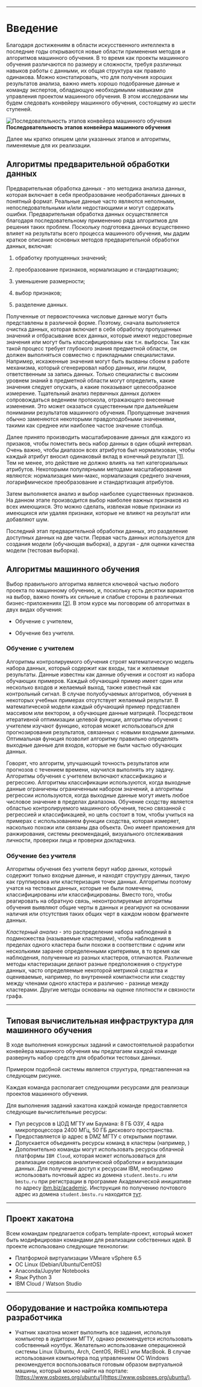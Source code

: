 ****
# Введение <a name="1"></a>

Благодаря достижениям в области искусственного интеллекта в последние годы открываются новые области применения методов и алгоритмов машинного обучения. В то время как проекты машинного обучения различаются по размеру и сложности, требуя различных навыков работы с данными, их общая структура как правило одинакова. Можно констатировать, что для получения хороших результатов анализа, важно иметь хорошо подобранные данные и команду экспертов, обладающую необходимыми навыками для управления проектом машинного обучения. В этом исследовании мы будем следовать конвейеру машинного обучения, состоящему из шести ступеней.

![Последовательность этапов конвейера машинного обучения](assets/ml_pipeline.png)
**Последовательность этапов конвейера машинного обучения**

Далее мы кратко опишем цели указанных этапов и алгоритмы, пименяемые для их реализации.

## Алгоритмы предварительной обработки данных <a name="1_1"></a>

Предварительная обработка данных - это методика анализа данных, которая включает в себя преобразование необработанных данных в понятный формат. Реальные данные часто являются неполными, непоследовательными и/или недостающими и могут содержать ошибки. Предварительная обработка данных осуществляется благодаря последовательному применению ряда алгоритмов для решения таких проблем. Поскольку подготовка данных всущественно влияет на результаты всего процесса машинного обучения, мы дадим краткое описание основных методов предварительной обработки данных, включая:

1) обработку пропущенных значений;

2) преобразование признаков, нормализацию и стандартизацию;

3) уменьшение размерности;

4) выбор признаков;

5) разделение данных.

Полученные от первоисточника числовые данные могут быть представлены в различной форме. Поэтому, сначала выполняется очистка данных, которая включает в себя обработку пропущенных значений и отбрасывание всех данных, которые имеют недостоверные значения или могут быть классифицированы как т.н. выбросы. Так как такой процесс требует глубокого знания предметной области, он должен выполняться совместно с прикладными специалистами. Например, искаженные значения могут быть вызваны сбоем в работе механизма, который сгенерировал набор данных, или лицом, ответственным за запись данных. Только специалисты с высоким уровнем знаний в предметной области могут определить, какие значения следует опускать, а какие показывают целесообразное измерение. Тщательный анализ первичных данных должен сопровождаться ведением протокола, отражающего внесенные изменения. Это может оказаться существенным при дальнейшем понимании результатов машинного обучения. Пропущенные значения обычно заменяются некоторыми правдоподобными значениями, такими как среднее или наиболее частое значение столбца. 

Далее принято производить масштабирование данных для каждого из призаков, чтобы поместить весь набор данных в один общий интервал. Очень важно, чтобы диапазон всех атрибутов был нормализован, чтобы каждый атрибут вносил одинаковый вклад в конечный результат [[1]](https://arxiv.org/abs/1811.03402). Тем не менее, это действие не должно влиять на тип категориальных атрибутов. Некоторыми популярными методами масштабирования являются: нормализация мин-макс, нормализация среднего значения, логарифмическое преобразование и стандартизация атрибутов.

Затем выполняется анализ и выбор наиболее существенных признаков. На данном этапе производится выбор наиболее важных признаков из всех имеющихся. Это можно сделать, извлекая новые признаки из имеющихся или удаляя признаки, которые не влияют на результат или добавляют шум.

Последний этап предварительной обработки данных, это разделение доступных данных на две части. Первая часть данных используется для создания модели (обучающая выборка), а другая - для оценки качества модели (тестовая выборка).

## Алгоритмы машинного обучения <a name="1_2"></a>

Выбор правильного алгоритма является ключевой частью любого проекта по машинному обучению, и, поскольку есть десятки вариантов на выбор, важно понять их сильные и слабые стороны в различных бизнес-приложениях [[2]](https://www.researchgate.net/publication/316273553_A_Survey_on_Machine_Learning_Concept_Algorithms_and_Applications). В этом курсе мы поговорим об алгоритмах в двух видах обучения: 

- Обучение с учителем, 
   
- Обучение без учителя.


### Обучение с учителем <a name="1_2_1"></a>

Алгоритмы контролируемого обучения строят математическую модель набора данных, который содержит как входы, так и желаемые результаты. Данные известны как данные обучения и состоят из набора обучающих примеров. Каждый обучающий пример имеет один или несколько входов и желаемый выход, также известный как контрольный сигнал. В случае полуобучаемых алгоритмов, обучения в некоторых учебных примерах отсутствует желаемый результат. В математической модели каждый обучающий пример представлен массивом или вектором, а обучающие данные матрицей. Посредством итеративной оптимизации целевой функции, алгоритмы обучения с учителем изучают функцию, которая может использоваться для прогнозирования результатов, связанных с новыми входными данными. Оптимальная функция позволит алгоритму правильно определять выходные данные для входов, которые не были частью обучающих данных. 

Говорят, что алгоритм, улучшающий точность результатов или прогнозов с течением времени, научился выполнять эту задачу. Алгоритмы обучения с учителем включают классификацию и регрессию. Алгоритмы классификации используются, когда выходные данные ограничены ограниченным набором значений, а алгоритмы регрессии используются, когда выходные данные могут иметь любое числовое значение в пределах диапазона. Обучение сходству является областью контролируемого машинного обучения, тесно связанной с регрессией и классификацией, но цель состоит в том, чтобы учиться на примерах с использованием функции сходства, которая измеряет, насколько похожи или связаны два объекта. Оно имеет приложения для ранжирования, системы рекомендаций, визуального отслеживания личности, проверки лица и проверки докладчика.

### Обучение без учителя <a name="1_2_2"></a>

Алгоритмы обучения без учителя берут набор данных, который содержит только входные данные, и находят структуру данных, такую ​​как группировка или кластеризация точек данных. Алгоритмы поэтому учатся на тестовых данных, которые не были помечены, классифицированы или классифицированы. Вместо того, чтобы реагировать на обратную связь, неконтролируемые алгоритмы обучения выявляют общие черты в данных и реагируют на основании наличия или отсутствия таких общих черт в каждом новом фрагменте данных. 

*Кластерный анализ* - это распределение набора наблюдений в подмножества (называемые кластерами), чтобы наблюдения в пределах одного кластера были похожи в соответствии с одним или несколькими заранее определенными критериями, в то время как наблюдения, полученные из разных кластеров, отличаются. Различные методы кластеризации делают разные предположения о структуре данных, часто определяемые некоторой метрикой сходства и оцениваемые, например, по внутренней компактности или сходству между членами одного кластера и различию - разнице между кластерами. Другие методы основаны на оценке плотности и связности графа.



****
## Типовая вычислительная инфраструктура для машинного обучения  <a name="1_3"></a>

В ходе выполнения конкурсных заданий и самостоятельной разработки конвейера машинного обучения мы предлагаем каждой команде развернуть набор средств для обработки тестовых данных.

Примером подобной системы является структура, представленная на следующем рисунке.

Каждая команда располагает следующими ресурсами для реализаци проектов машинного обучения.

Для выполнения заданий хакатона каждой команде предоставляется следующие вычислительные ресурсы:

- Пул ресурсов в ЦОД МГТУ им Баумана: 8 ГБ ОЗУ, 4 ядра микропроцессора 2400 МГц, 50 ГБ дискового пространства.
- Предоставляется ip адрес в DMZ МГТУ с открытыми портами.
- Допускается объединять ресурсы команд в кластеры (например, )
- Дополнительно команды могут использовать ресурсы облачной платформы `IBM Cloud`, которая может использоваться для реализации сервисов аналитической обработки и визуализации данных.  Для получения доступ к ресурсам IBM, необходимо использовать почтовый адрес из домена `student.bmstu.ru` или `bmstu.ru` при регистрации в программе Академической инициативе по адресу [ibm.biz/academic](ibm.biz/academic). Инструкция по получению почтового адрес из домена `student.bmstu.ru` находится [тут](https://mail.bmstu.ru/~postmaster/mail_for_students_and_aspirants.pdf).
 


****
## Проект хакатона <a name="1_4"></a>

Всем командам предлагается собрать template-проект, который может быть модифицирован командами для реализации собственных идей.
В проекте использовано следующие технологии:

-  Платформой виртуализации VMware vSphere 6.5
-  ОС Linux (Debian/Ubuntu/CentOS)
-  Anaconda/Jupyter Notebooks
-  Язык Python 3
-  IBM Cloud / Watson Studio
 

****
## Оборудование и настройка компьютера разработчика <a name="1_5"></a>

* Учатник хакатона может выполнить все задания, используя компьютер в аудитории МГТУ, однако рекомендуется использовать собственный ноутбук. Желательно использование операционной системы Linux (Ubuntu, Arch, CentOS, RHEL) или MacBook. В случае использования компьютера под управлением OC Windows рекомендуется воспользоваться готовым образом виртуальной машины, который можно найти на портале: [https://www.osboxes.org/ubuntu/](https://www.osboxes.org/ubuntu/).

